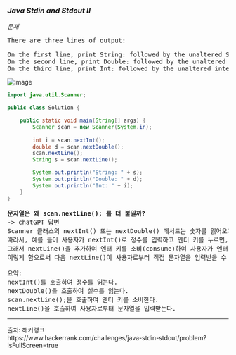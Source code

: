 ### *Java Stdin and Stdout II*
*문제*<br>
<pre>
There are three lines of output:

On the first line, print String: followed by the unaltered String read from stdin.
On the second line, print Double: followed by the unaltered double read from stdin.
On the third line, print Int: followed by the unaltered integer read from stdin.
</pre>
![image](https://github.com/minahLim/CodingTest/assets/146914181/479436db-8251-4f39-8aca-13922600d2de)
```java
import java.util.Scanner;

public class Solution {

    public static void main(String[] args) {
        Scanner scan = new Scanner(System.in); 
        
        int i = scan.nextInt();
        double d = scan.nextDouble();
        scan.nextLine();
        String s = scan.nextLine();

        System.out.println("String: " + s);
        System.out.println("Double: " + d);
        System.out.println("Int: " + i);
    }
}
```
<pre>
<strong>문자열은 왜 scan.nextLine(); 를 더 붙일까?</strong>
-> chatGPT 답변
Scanner 클래스의 nextInt() 또는 nextDouble() 메서드는 숫자를 읽어오지만, 엔터(\n)를 읽지 않습니다.
따라서, 예를 들어 사용자가 nextInt()로 정수를 입력하고 엔터 키를 누르면, 엔터 키(\n)가 남아있어서 다음 nextLine()이 곧바로 엔터를 읽어버리게 됩니다.
그래서 nextLine()을 추가하여 엔터 키를 소비(consume)하여 사용자가 엔터 키를 입력하더라도 그것이 읽히지 않도록 하는 것이 일반적인 패턴입니다. 
이렇게 함으로써 다음 nextLine()이 사용자로부터 직접 문자열을 입력받을 수 있게 됩니다.

요약:
nextInt()를 호출하여 정수를 읽는다.
nextDouble()을 호출하여 실수를 읽는다.
scan.nextLine();을 호출하여 엔터 키를 소비한다.
nextLine()을 호출하여 사용자로부터 문자열을 입력받는다.
</pre>
<hr>
출처: 해커랭크<br>
https://www.hackerrank.com/challenges/java-stdin-stdout/problem?isFullScreen=true
